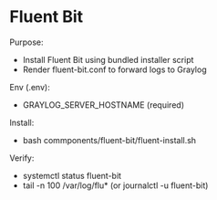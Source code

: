 # Fluent Bit

Purpose:
- Install Fluent Bit using bundled installer script
- Render fluent-bit.conf to forward logs to Graylog

Env (.env):
- GRAYLOG_SERVER_HOSTNAME (required)

Install:
- bash commponents/fluent-bit/fluent-install.sh

Verify:
- systemctl status fluent-bit
- tail -n 100 /var/log/flu* (or journalctl -u fluent-bit)
